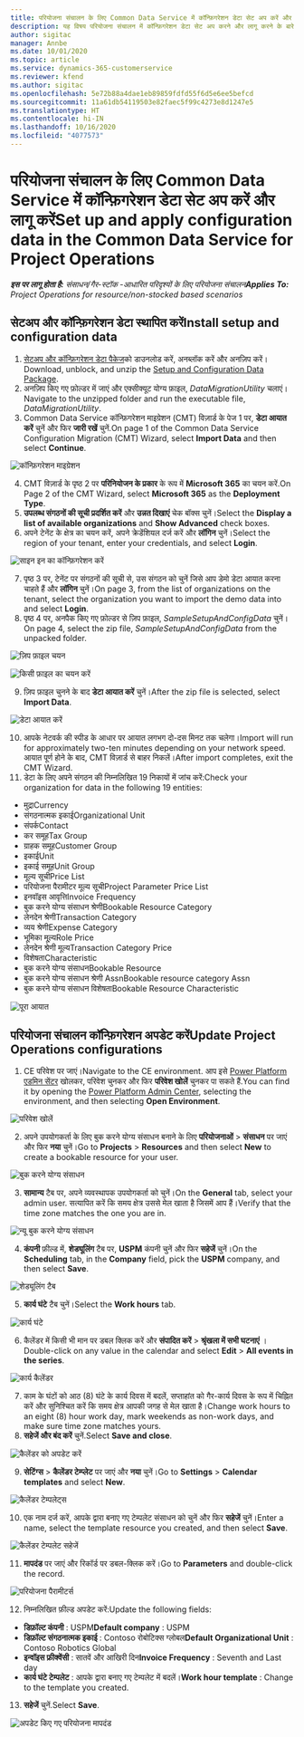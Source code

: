 ```yaml
---
title: परियोजना संचालन के लिए Common Data Service में कॉन्फ़िगरेशन डेटा सेट अप करें और लागू करें
description: यह विषय परियोजना संचालन में कॉन्फ़िगरेशन डेटा सेट अप करने और लागू करने के बारे में जानकारी प्रदान करता है।
author: sigitac
manager: Annbe
ms.date: 10/01/2020
ms.topic: article
ms.service: dynamics-365-customerservice
ms.reviewer: kfend
ms.author: sigitac
ms.openlocfilehash: 5e72b88a4dae1eb89859fdfd55f6d5e6ee5befcd
ms.sourcegitcommit: 11a61db54119503e82faec5f99c4273e8d1247e5
ms.translationtype: HT
ms.contentlocale: hi-IN
ms.lasthandoff: 10/16/2020
ms.locfileid: "4077573"
---
```

# <a name="set-up-and-apply-configuration-data-in-the-common-data-service-for-project-operations"></a><span data-ttu-id="77cf2-103">परियोजना संचालन के लिए Common Data Service में कॉन्फ़िगरेशन डेटा सेट अप करें और लागू करें</span><span class="sxs-lookup"><span data-stu-id="77cf2-103">Set up and apply configuration data in the Common Data Service for Project Operations</span></span>

<span data-ttu-id="77cf2-104">_**इस पर लागू होता है:** संसाधन/गैर-स्टॉक -आधारित परिदृश्यों के लिए परियोजना संचालन_</span><span class="sxs-lookup"><span data-stu-id="77cf2-104">_**Applies To:** Project Operations for resource/non-stocked based scenarios_</span></span>

## <a name="install-setup-and-configuration-data"></a><span data-ttu-id="77cf2-105">सेटअप और कॉन्फ़िगरेशन डेटा स्थापित करें</span><span class="sxs-lookup"><span data-stu-id="77cf2-105">Install setup and configuration data</span></span>

1. <span data-ttu-id="77cf2-106">[सेटअप और कॉन्फ़िगरेशन डेटा पैकेज](https://download.microsoft.com/download/1/3/4/1349369c-6209-42b7-b3b4-5be0e67cacd8/ProjOpsSampleSetupData-%20Integrated%20UR1.zip)को डाउनलोड करें, अनब्लॉक करें और अनज़िप करें।</span><span class="sxs-lookup"><span data-stu-id="77cf2-106">Download, unblock, and unzip the [Setup and Configuration Data Package](https://download.microsoft.com/download/1/3/4/1349369c-6209-42b7-b3b4-5be0e67cacd8/ProjOpsSampleSetupData-%20Integrated%20UR1.zip).</span></span>
2. <span data-ttu-id="77cf2-107">अनज़िप किए गए फ़ोल्डर में जाएं और एक्सीक्यूट योग्य फ़ाइल, *DataMigrationUtility* चलाएं।</span><span class="sxs-lookup"><span data-stu-id="77cf2-107">Navigate to the unzipped folder and run the executable file, *DataMigrationUtility*.</span></span>
3. <span data-ttu-id="77cf2-108">Common Data Service कॉन्फ़िगरेशन माइग्रेशन (CMT) विज़ार्ड के पेज 1 पर, **डेटा आयात करें** चुनें और फिर **जारी रखें** चुनें.</span><span class="sxs-lookup"><span data-stu-id="77cf2-108">On page 1 of the Common Data Service Configuration Migration (CMT) Wizard, select **Import Data** and then select **Continue**.</span></span>

![कॉन्फ़िगरेशन माइग्रेशन](./media/1ConfigurationMigration.png)

4. <span data-ttu-id="77cf2-110">CMT विज़ार्ड के पृष्ठ 2 पर **परिनियोजन के प्रकार** के रूप में **Microsoft 365** का चयन करें.</span><span class="sxs-lookup"><span data-stu-id="77cf2-110">On Page 2 of the CMT Wizard, select **Microsoft 365** as the **Deployment Type**.</span></span>
5. <span data-ttu-id="77cf2-111">**उपलब्ध संगठनों की सूची प्रदर्शित करें** और **उन्नत दिखाएं** चेक बॉक्स चुनें।</span><span class="sxs-lookup"><span data-stu-id="77cf2-111">Select the **Display a list of available organizations** and **Show Advanced** check boxes.</span></span>
6. <span data-ttu-id="77cf2-112">अपने टेनेंट के क्षेत्र का चयन करें, अपने क्रेडेंशियल दर्ज करें और **लॉगिन** चुनें।</span><span class="sxs-lookup"><span data-stu-id="77cf2-112">Select the region of your tenant, enter your credentials, and select **Login**.</span></span>

![साइन इन का कॉन्फ़िगरेशन करें](./media/2ConfigurationSignin.png)

7. <span data-ttu-id="77cf2-114">पृष्ठ 3 पर, टेनेंट पर संगठनों की सूची से, उस संगठन को चुनें जिसे आप डेमो डेटा आयात करना चाहते हैं और **लॉगिन** चुनें।</span><span class="sxs-lookup"><span data-stu-id="77cf2-114">On page 3, from the list of organizations on the tenant, select the organization you want to import the demo data into and select **Login**.</span></span>
8. <span data-ttu-id="77cf2-115">पृष्ठ 4 पर, अनपैक किए गए फ़ोल्डर से ज़िप फ़ाइल, *SampleSetupAndConfigData* चुनें।</span><span class="sxs-lookup"><span data-stu-id="77cf2-115">On page 4, select the zip file, *SampleSetupAndConfigData* from the unpacked folder.</span></span>

![ज़िप फ़ाइल चयन](./media/3ZipFile.png)

![किसी फ़ाइल का चयन करें](./media/4SelectAFile.png)

9. <span data-ttu-id="77cf2-118">ज़िप फ़ाइल चुनने के बाद **डेटा आयात करें** चुनें।</span><span class="sxs-lookup"><span data-stu-id="77cf2-118">After the zip file is selected, select **Import Data**.</span></span>

![डेटा आयात करें](./media/5ImportData.png)

10. <span data-ttu-id="77cf2-120">आपके नेटवर्क की स्पीड के आधार पर आयात लगभग दो-दस मिनट तक चलेगा।</span><span class="sxs-lookup"><span data-stu-id="77cf2-120">Import will run for approximately two-ten minutes depending on your network speed.</span></span> <span data-ttu-id="77cf2-121">आयात पूर्ण होने के बाद, CMT विज़ार्ड से बाहर निकलें।</span><span class="sxs-lookup"><span data-stu-id="77cf2-121">After import completes, exit the CMT Wizard.</span></span> 
11. <span data-ttu-id="77cf2-122">डेटा के लिए अपने संगठन की निम्नलिखित 19 निकायों में जांच करें:</span><span class="sxs-lookup"><span data-stu-id="77cf2-122">Check your organization for data in the following 19 entities:</span></span>

  - <span data-ttu-id="77cf2-123">मुद्रा</span><span class="sxs-lookup"><span data-stu-id="77cf2-123">Currency</span></span>
  - <span data-ttu-id="77cf2-124">संगठनात्मक इकाई</span><span class="sxs-lookup"><span data-stu-id="77cf2-124">Organizational Unit</span></span>
  - <span data-ttu-id="77cf2-125">संपर्क</span><span class="sxs-lookup"><span data-stu-id="77cf2-125">Contact</span></span>
  - <span data-ttu-id="77cf2-126">कर समूह</span><span class="sxs-lookup"><span data-stu-id="77cf2-126">Tax Group</span></span>
  - <span data-ttu-id="77cf2-127">ग्राहक समूह</span><span class="sxs-lookup"><span data-stu-id="77cf2-127">Customer Group</span></span>
  - <span data-ttu-id="77cf2-128">इकाई</span><span class="sxs-lookup"><span data-stu-id="77cf2-128">Unit</span></span>
  - <span data-ttu-id="77cf2-129">इकाई समूह</span><span class="sxs-lookup"><span data-stu-id="77cf2-129">Unit Group</span></span>
  - <span data-ttu-id="77cf2-130">मूल्य सूची</span><span class="sxs-lookup"><span data-stu-id="77cf2-130">Price List</span></span>
  - <span data-ttu-id="77cf2-131">परियोजना पैरामीटर मूल्य सूची</span><span class="sxs-lookup"><span data-stu-id="77cf2-131">Project Parameter Price List</span></span>
  - <span data-ttu-id="77cf2-132">इनवॉइस आवृत्ति</span><span class="sxs-lookup"><span data-stu-id="77cf2-132">Invoice Frequency</span></span>
  - <span data-ttu-id="77cf2-133">बुक करने योग्य संसाधन श्रेणी</span><span class="sxs-lookup"><span data-stu-id="77cf2-133">Bookable Resource Category</span></span>
  - <span data-ttu-id="77cf2-134">लेनदेन श्रेणी</span><span class="sxs-lookup"><span data-stu-id="77cf2-134">Transaction Category</span></span>
  - <span data-ttu-id="77cf2-135">व्यय श्रेणी</span><span class="sxs-lookup"><span data-stu-id="77cf2-135">Expense Category</span></span>
  - <span data-ttu-id="77cf2-136">भूमिका मू्ल्य</span><span class="sxs-lookup"><span data-stu-id="77cf2-136">Role Price</span></span>
  - <span data-ttu-id="77cf2-137">लेनदेन श्रेणी मूल्य</span><span class="sxs-lookup"><span data-stu-id="77cf2-137">Transaction Category Price</span></span>
  - <span data-ttu-id="77cf2-138">विशेषता</span><span class="sxs-lookup"><span data-stu-id="77cf2-138">Characteristic</span></span>
  - <span data-ttu-id="77cf2-139">बुक करने योग्य संसाधन</span><span class="sxs-lookup"><span data-stu-id="77cf2-139">Bookable Resource</span></span>
  - <span data-ttu-id="77cf2-140">बुक करने योग्य संसाधन श्रेणी Assn</span><span class="sxs-lookup"><span data-stu-id="77cf2-140">Bookable resource category Assn</span></span>
  - <span data-ttu-id="77cf2-141">बुक करने योग्य संसाधन विशेषता</span><span class="sxs-lookup"><span data-stu-id="77cf2-141">Bookable Resource Characteristic</span></span>

![पूरा आयात](./media/6CompleteImport.png)

## <a name="update-project-operations-configurations"></a><span data-ttu-id="77cf2-143">परियोजना संचालन कॉन्फ़िगरेशन अपडेट करें</span><span class="sxs-lookup"><span data-stu-id="77cf2-143">Update Project Operations configurations</span></span>

1. <span data-ttu-id="77cf2-144">CE परिवेश पर जाएं।</span><span class="sxs-lookup"><span data-stu-id="77cf2-144">Navigate to the CE environment.</span></span> <span data-ttu-id="77cf2-145">आप इसे [Power Platform एडमिन सेंटर](https://admin.powerplatform.microsoft.com/environments) खोलकर, परिवेश चुनकर और फिर **परिवेश खोलें** चुनकर पा सकते हैं.</span><span class="sxs-lookup"><span data-stu-id="77cf2-145">You can find it by opening the [Power Platform Admin Center](https://admin.powerplatform.microsoft.com/environments), selecting the environment, and then selecting **Open Environment**.</span></span> 

![परिवेश खोलें](./media/7OpenEnvironment.png)

2. <span data-ttu-id="77cf2-147">अपने उपयोगकर्ता के लिए बुक करने योग्य संसाधन बनाने के लिए **परियोजनाओं** > **संसाधन** पर जाएं और फिर **नया** चुनें।</span><span class="sxs-lookup"><span data-stu-id="77cf2-147">Go to **Projects** > **Resources** and then select **New** to create a bookable resource for your user.</span></span>

![बुक करने योग्य संसाधन](./media/8BookableResources.png)

3. <span data-ttu-id="77cf2-149">**सामान्य** टैब पर, अपने व्यवस्थापक उपयोगकर्ता को चुनें।</span><span class="sxs-lookup"><span data-stu-id="77cf2-149">On the **General** tab, select your admin user.</span></span> <span data-ttu-id="77cf2-150">सत्यापित करें कि समय क्षेत्र उससे मेल खाता है जिसमें आप हैं।</span><span class="sxs-lookup"><span data-stu-id="77cf2-150">Verify that the time zone matches the one you are in.</span></span> 

![न्यू बुक करने योग्य संसाधन](./media/9NewBookableResource.png)

4. <span data-ttu-id="77cf2-152">**कंपनी** फ़ील्ड में, **शेड्यूलिंग** टैब पर, **USPM** कंपनी चुनें और फिर **सहेजें** चुनें।</span><span class="sxs-lookup"><span data-stu-id="77cf2-152">On the **Scheduling** tab, in the **Company** field, pick the **USPM** company, and then select **Save**.</span></span> 

![शेड्यूलिंग टैब](./media/10SchedulingTab.png)

5. <span data-ttu-id="77cf2-154">**कार्य घंटे** टैब चुनें।</span><span class="sxs-lookup"><span data-stu-id="77cf2-154">Select the **Work hours** tab.</span></span>  

![कार्य घंटे](./media/11WorkHours.png)

6. <span data-ttu-id="77cf2-156">कैलेंडर में किसी भी मान पर डबल क्लिक करें और **संपादित करें** > **श्रृंखला में सभी घटनाएं** ।</span><span class="sxs-lookup"><span data-stu-id="77cf2-156">Double-click on any value in the calendar and select **Edit** > **All events in the series**.</span></span> 

![कार्य कैलेंडर](./media/12WorkCalendar.png)

7. <span data-ttu-id="77cf2-158">काम के घंटों को आठ (8) घंटे के कार्य दिवस में बदलें, सप्ताहांत को गैर-कार्य दिवस के रूप में चिह्नित करें और सुनिश्चित करें कि समय क्षेत्र आपकी जगह से मेल खाता है।</span><span class="sxs-lookup"><span data-stu-id="77cf2-158">Change work hours to an eight (8) hour work day, mark weekends as non-work days, and make sure time zone matches yours.</span></span> 
8. <span data-ttu-id="77cf2-159">**सहेजें और बंद करें** चुनें.</span><span class="sxs-lookup"><span data-stu-id="77cf2-159">Select **Save and close**.</span></span>

![कैलेंडर को अपडेट करें](./media/13UpdateCalendar.png)

9. <span data-ttu-id="77cf2-161">**सेटिंग्स** > **कैलेंडर टेम्प्लेट** पर जाएं और **नया** चुनें।</span><span class="sxs-lookup"><span data-stu-id="77cf2-161">Go to **Settings** > **Calendar templates** and select **New**.</span></span>
 
 ![कैलेंडर टेम्पलेट्स](./media/14CalendarTemplates.png)
 
 10. <span data-ttu-id="77cf2-163">एक नाम दर्ज करें, आपके द्वारा बनाए गए टेम्पलेट संसाधन को चुनें और फिर **सहेजें** चुनें।</span><span class="sxs-lookup"><span data-stu-id="77cf2-163">Enter a name, select the template resource you created, and then select **Save**.</span></span> 
 
 ![कैलेंडर टेम्पलेट सहेजें](./media/15SaveCalendarTemplate.png)
 
 11. <span data-ttu-id="77cf2-165">**मापदंड** पर जाएं और रिकॉर्ड पर डबल-क्लिक करें।</span><span class="sxs-lookup"><span data-stu-id="77cf2-165">Go to **Parameters** and double-click the record.</span></span> 
 
 ![परियोजना पैरामीटर्स](./media/16ProjectParameters.png)
 
12. <span data-ttu-id="77cf2-167">निम्नलिखित फ़ील्ड अपडेट करें:</span><span class="sxs-lookup"><span data-stu-id="77cf2-167">Update the following fields:</span></span>

 - <span data-ttu-id="77cf2-168">**डिफ़ॉल्ट कंपनी** : USPM</span><span class="sxs-lookup"><span data-stu-id="77cf2-168">**Default company** : USPM</span></span>
 - <span data-ttu-id="77cf2-169">**डिफ़ॉल्ट संगठनात्मक इकाई** : Contoso रोबोटिक्स ग्लोबल</span><span class="sxs-lookup"><span data-stu-id="77cf2-169">**Default Organizational Unit** : Contoso Robotics Global</span></span>
 - <span data-ttu-id="77cf2-170">**इन्वॉइस फ्रीक्वेंसी** : सातवें और आखिरी दिन</span><span class="sxs-lookup"><span data-stu-id="77cf2-170">**Invoice Frequency** : Seventh and Last day</span></span>
 - <span data-ttu-id="77cf2-171">**कार्य घंटे टेम्पलेट** : आपके द्वारा बनाए गए टेम्पलेट में बदलें।</span><span class="sxs-lookup"><span data-stu-id="77cf2-171">**Work hour template** : Change to the template you created.</span></span>

13. <span data-ttu-id="77cf2-172">**सहेजें** चुनें.</span><span class="sxs-lookup"><span data-stu-id="77cf2-172">Select **Save**.</span></span> 

![अपडेट किए गए परियोजना मापदंड](./media/17UpdatedProjectParameters.png)
